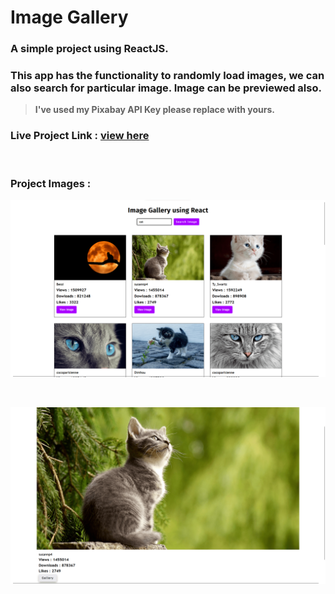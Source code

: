 # Image Gallery 

### A simple project using ReactJS.

### This app has the functionality to randomly load images, we can also search for particular image. Image can be previewed also.

> **I've used my Pixabay API Key please replace with yours.** 

### Live Project Link : [ view here ](https://image-gallery-react.onrender.com/)

<br/>

### __Project Images :__
![Project Preview Image](/public/preview1.png)

<br/>

![Project Preview Image](/public/preview2.png)
